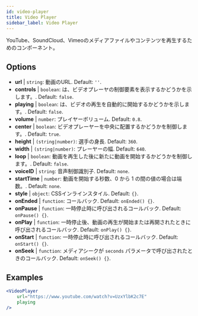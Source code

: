 ```yaml
---
id: video-player
title: Video Player
sidebar_label: Video Player
---
```


YouTube、SoundCloud、Vimeoのメディアファイルやコンテンツを再生するためのコンポーネント。

## Options

* __url__ | `string`: 動画のURL. Default: `''`.
* __controls__ | `boolean`: は、ビデオプレーヤの制御要素を表示するかどうかを示します。. Default: `false`.
* __playing__ | `boolean`: は、ビデオの再生を自動的に開始するかどうかを示します。. Default: `false`.
* __volume__ | `number`: プレイヤーボリューム. Default: `0.8`.
* __center__ | `boolean`: ビデオプレーヤーを中央に配置するかどうかを制御します。. Default: `true`.
* __height__ | `(string|number)`: 選手の身長. Default: `360`.
* __width__ | `(string|number)`: プレーヤーの幅. Default: `640`.
* __loop__ | `boolean`: 動画を再生した後に新たに動画を開始するかどうかを制御します。. Default: `false`.
* __voiceID__ | `string`: 音声制御識別子. Default: `none`.
* __startTime__ | `number`: 動画を開始する秒数、0 から 1 の間の値の場合は端数。. Default: `none`.
* __style__ | `object`: CSSインラインスタイル. Default: `{}`.
* __onEnded__ | `function`: コールバック. Default: `onEnded() {}`.
* __onPause__ | `function`: 一時停止時に呼び出されるコールバック. Default: `onPause() {}`.
* __onPlay__ | `function`: 一時停止後、動画の再生が開始または再開されたときに呼び出されるコールバック. Default: `onPlay() {}`.
* __onStart__ | `function`: 一時停止時に呼び出されるコールバック. Default: `onStart() {}`.
* __onSeek__ | `function`: メディアシークが `seconds` パラメータで呼び出されたときのコールバック. Default: `onSeek() {}`.


## Examples

```jsx live
<VideoPlayer
    url="https://www.youtube.com/watch?v=UzxYlbK2c7E"
    playing
/>
```



